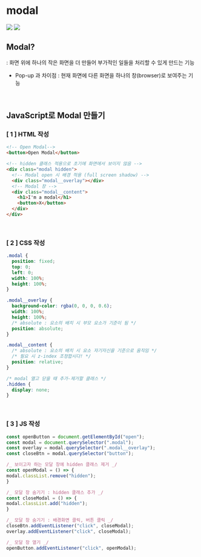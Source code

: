 # modal

<img src="https://img.shields.io/badge/JavaScript-FDC813?style=flat&logo=JavaScript&logoColor=black"/>
<img src="https://img.shields.io/badge/CSS-0080B9?style=flat&logo=CSS3&logoColor=white"/>

## Modal?

: 화면 위에 하나의 작은 화면을 더 만들어 부가적인 일들을 처리할 수 있게 만드는 기능

- Pop-up 과 차이점
  : 현재 화면에 다른 화면을 하나의 창(browser)로 보여주는 기능

  <br/>

## JavaScript로 Modal 만들기

### [ 1 ] HTML 작성

```html
<!-- Open Modal-->
<button>Open Modal</button>

<!-- hidden 클래스 적용으로 초기에 화면에서 보이지 않음 -->
<div class="modal hidden">
  <!-- Modal open 시 배경 적용 (full screen shadow) -->
  <div class="modal__overlay"></div>
  <!-- Modal 창 -->
  <div class="modal__content">
    <h1>I'm a modal</h1>
    <button>X</button>
  </div>
</div>
```

  <br/>

### [ 2 ] CSS 작성

```css
.modal {
  position: fixed;
  top: 0;
  left: 0;
  width: 100%;
  height: 100%;
}

.modal__overlay {
  background-color: rgba(0, 0, 0, 0.6);
  width: 100%;
  height: 100%;
  /* absolute : 요소의 배치 시 부모 요소가 기준이 됨 */
  position: absolute;
}

.modal__content {
  /* absolute : 요소의 배치 시 요소 자기자신을 기준으로 움직임 */
  /* 필요 시 z-index 조정합시다! */
  position: relative;
}

/* modal 열고 닫을 때 추가-제거할 클래스 */
.hidden {
  display: none;
}
```

  <br/>
  
### [ 3 ] JS 작성
```javascript
const openButton = document.getElementById("open");
const modal = document.querySelector(".modal");
const overlay = modal.querySelector(".modal__overlay");
const closeBtn = modal.querySelector("button");

/_ 보이고자 하는 모달 창에 hidden 클래스 제거 _/
const openModal = () => {
modal.classList.remove("hidden");
}

/_ 모달 창 숨기기 : hidden 클래스 추가 _/
const closeModal = () => {
modal.classList.add("hidden");
}

/_ 모달 창 숨기기 : 배경화면 클릭, 버튼 클릭 _/
closeBtn.addEventListener("click", closeModal);
overlay.addEventListener("click", closeModal);

/_ 모달 창 열기 _/
openButton.addEventListener("click", openModal);
